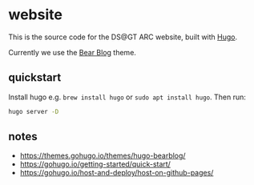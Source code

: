 # website

This is the source code for the DS@GT ARC website, built with [Hugo](https://gohugo.io/).

Currently we use the [Bear Blog](https://themes.gohugo.io/themes/hugo-bearblog/) theme.

## quickstart

Install hugo e.g. `brew install hugo` or `sudo apt install hugo`.
Then run:

```bash
hugo server -D
```

## notes

- https://themes.gohugo.io/themes/hugo-bearblog/
- https://gohugo.io/getting-started/quick-start/
- https://gohugo.io/host-and-deploy/host-on-github-pages/
